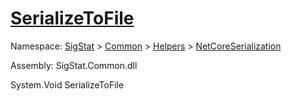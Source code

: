 # [SerializeToFile](./NetCoreSerializationHelper-100664083.md)

Namespace: [SigStat]() > [Common](./../../../README.md) > [Helpers](./../../README.md) > [NetCoreSerialization](./../README.md)

Assembly: SigStat.Common.dll

System.Void   SerializeToFile    
